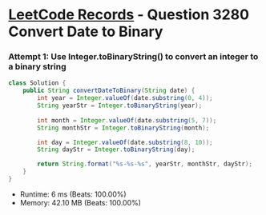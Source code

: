 # [LeetCode Records](../../README.md) - Question 3280 Convert Date to Binary

### Attempt 1: Use Integer.toBinaryString() to convert an integer to a binary string
```java
class Solution {
    public String convertDateToBinary(String date) {
        int year = Integer.valueOf(date.substring(0, 4));
        String yearStr = Integer.toBinaryString(year);
        
        int month = Integer.valueOf(date.substring(5, 7));
        String monthStr = Integer.toBinaryString(month);

        int day = Integer.valueOf(date.substring(8, 10));
        String dayStr = Integer.toBinaryString(day);

        return String.format("%s-%s-%s", yearStr, monthStr, dayStr);
    }
}
```
- Runtime: 6 ms (Beats: 100.00%)
- Memory: 42.10 MB (Beats: 100.00%)

<br>
